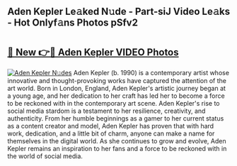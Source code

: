 ## Aden Kepler Le𝚊ked N𝚞de - Part-siJ Video Le𝚊ks - Hot Onlyf𝚊ns Photos pSfv2

# <h2><a href="http://ab17146.deff.icu/?id=Aden+Kepler">🔗 New 👉🔴 Aden Kepler VIDEO Photos</a></h2>

[![Aden Kepler N𝚞des](https://i.imgur.com/rIISA9y.gif)](http://ab17146.deff.icu/?id=Aden+Kepler)
Aden Kepler (b. 1990) is a contemporary artist whose innovative and thought-provoking works have captured the attention of the art world. Born in London, England, Aden Kepler's artistic journey began at a young age, and her dedication to her craft has led her to become a force to be reckoned with in the contemporary art scene. Aden Kepler's rise to social media stardom is a testament to her resilience, creativity, and authenticity. From her humble beginnings as a gamer to her current status as a content creator and model, Aden Kepler has proven that with hard work, dedication, and a little bit of charm, anyone can make a name for themselves in the digital world. As she continues to grow and evolve, Aden Kepler remains an inspiration to her fans and a force to be reckoned with in the world of social media.
